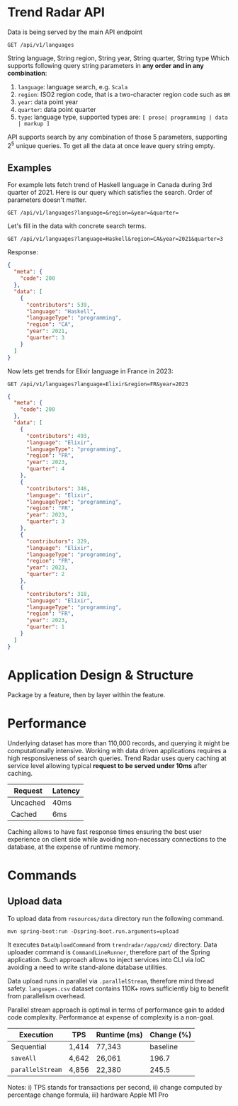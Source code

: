 # Trend Radar API

Data is being served by the main API endpoint

```text
GET /api/v1/languages
```

String language, String region, String year, String quarter, String type
Which supports following query string parameters in **any order and in any combination**:

1. `language`: language search, e.g. `Scala`
2. `region`: ISO2 region code, that is a two-character region code such as `BR`
3. `year`: data point year
4. `quarter`: data point quarter
5. `type`: language type, supported types are: `[ prose| programming | data | markup ]`

API supports search by any combination of those 5 parameters, supporting $2^5$ unique queries. To get all the data at
once leave query string empty.

## Examples

For example lets fetch trend of Haskell language in Canada during 3rd quarter of 2021. Here is our query which satisfies
the search. Order of parameters doesn't matter.

```text
GET /api/v1/languages?language=&region=&year=&quarter=
```

Let's fill in the data with concrete search terms.

```text
GET /api/v1/languages?language=Haskell&region=CA&year=2021&quarter=3
```

Response:

```json
{
  "meta": {
    "code": 200
  },
  "data": [
    {
      "contributors": 539,
      "language": "Haskell",
      "languageType": "programming",
      "region": "CA",
      "year": 2021,
      "quarter": 3
    }
  ]
}
```

Now lets get trends for Elixir language in France in 2023:

```text
GET /api/v1/languages?language=Elixir&region=FR&year=2023
```

```json
{
  "meta": {
    "code": 200
  },
  "data": [
    {
      "contributors": 493,
      "language": "Elixir",
      "languageType": "programming",
      "region": "FR",
      "year": 2023,
      "quarter": 4
    },
    {
      "contributors": 346,
      "language": "Elixir",
      "languageType": "programming",
      "region": "FR",
      "year": 2023,
      "quarter": 3
    },
    {
      "contributors": 329,
      "language": "Elixir",
      "languageType": "programming",
      "region": "FR",
      "year": 2023,
      "quarter": 2
    },
    {
      "contributors": 318,
      "language": "Elixir",
      "languageType": "programming",
      "region": "FR",
      "year": 2023,
      "quarter": 1
    }
  ]
}
```

# Application Design & Structure

Package by a feature, then by layer within the feature.

# Performance

Underlying dataset has more than 110,000 records, and querying it might be computationally intensive. Working with data
driven applications requires a high responsiveness of search queries. Trend Radar uses query caching at service level
allowing typical **request to be served under 10ms** after caching.

| Request  | Latency |
|----------|---------|
| Uncached | 40ms    |
| Cached   | 6ms     |

Caching allows to have fast response times ensuring the best user experience on client side while avoiding non-necessary
connections to the database, at the expense of runtime memory.

# Commands

## Upload data

To upload data from `resources/data` directory run the following command.

```shell
mvn spring-boot:run -Dspring-boot.run.arguments=upload
```

It executes `DataUploadCommand` from `trendradar/app/cmd/` directory. Data uploader command is `CommandLineRunner`,
therefore part of the Spring application. Such approach allows to inject services into CLI via IoC avoiding a need to
write stand-alone database utilities.

Data upload runs in parallel via `.parallelStream`, therefore mind thread safety. `languages.csv` dataset contains 110K+
rows sufficiently big to benefit from parallelism overhead.

Parallel stream approach is optimal in terms of performance gain to added code complexity. Performance at expense of
complexity is a non-goal.

| Execution        | TPS   | Runtime (ms) | Change (%) |
|------------------|-------|--------------|------------|
| Sequential       | 1,414 | 77,343       | baseline   | 
| `saveAll`        | 4,642 | 26,061       | 196.7      |
| `parallelStream` | 4,856 | 22,380       | 245.5      |

Notes: i) TPS stands for transactions per second, ii) change computed by percentage change formula, iii) hardware Apple
M1 Pro